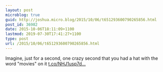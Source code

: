 ```yaml
---
layout: post
microblog: true
guid: http://joshua.micro.blog/2015/10/06/t651293600790265856.html
post_id: 36982
date: 2015-10-06T18:11:09+1100
lastmod: 2019-07-30T17:41:27+1100
type: post
url: /2015/10/06/t651293600790265856.html
---
```

Imagine, just for a second, one crazy second that you had a hat with the word "movies" on it [t.co/NHJ1usp7d...](https://t.co/NHJ1usp7d2)
